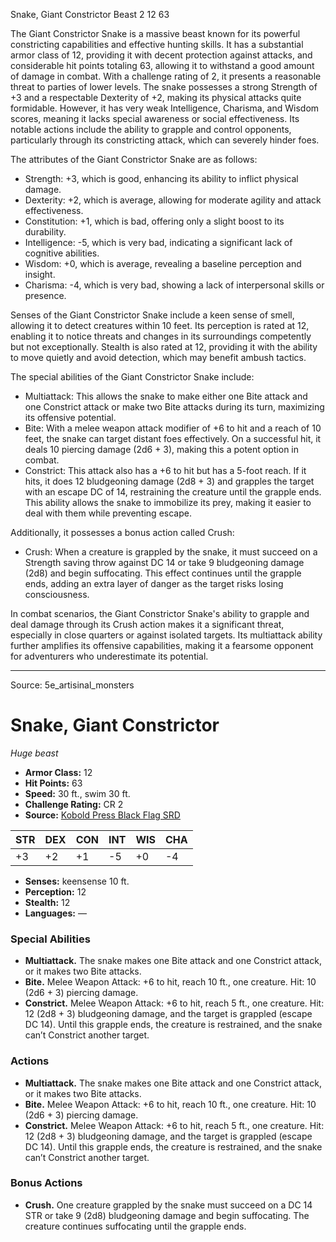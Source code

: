 <MonsterName/>Snake, Giant Constrictor</MonsterName>
<CreatureType/>Beast</CreatureType>
<CR/>2</CR>
<AC/>12</AC>
<HP/>63</HP>
<summary>The Giant Constrictor Snake is a massive beast known for its powerful constricting capabilities and effective hunting skills. It has a substantial armor class of 12, providing it with decent protection against attacks, and considerable hit points totaling 63, allowing it to withstand a good amount of damage in combat. With a challenge rating of 2, it presents a reasonable threat to parties of lower levels. The snake possesses a strong Strength of +3 and a respectable Dexterity of +2, making its physical attacks quite formidable. However, it has very weak Intelligence, Charisma, and Wisdom scores, meaning it lacks special awareness or social effectiveness. Its notable actions include the ability to grapple and control opponents, particularly through its constricting attack, which can severely hinder foes.</summary>

<detail>

The attributes of the Giant Constrictor Snake are as follows: 
- Strength: +3, which is good, enhancing its ability to inflict physical damage.
- Dexterity: +2, which is average, allowing for moderate agility and attack effectiveness.
- Constitution: +1, which is bad, offering only a slight boost to its durability.
- Intelligence: -5, which is very bad, indicating a significant lack of cognitive abilities.
- Wisdom: +0, which is average, revealing a baseline perception and insight.
- Charisma: -4, which is very bad, showing a lack of interpersonal skills or presence.

Senses of the Giant Constrictor Snake include a keen sense of smell, allowing it to detect creatures within 10 feet. Its perception is rated at 12, enabling it to notice threats and changes in its surroundings competently but not exceptionally. Stealth is also rated at 12, providing it with the ability to move quietly and avoid detection, which may benefit ambush tactics.

The special abilities of the Giant Constrictor Snake include:
- Multiattack: This allows the snake to make either one Bite attack and one Constrict attack or make two Bite attacks during its turn, maximizing its offensive potential.
- Bite: With a melee weapon attack modifier of +6 to hit and a reach of 10 feet, the snake can target distant foes effectively. On a successful hit, it deals 10 piercing damage (2d6 + 3), making this a potent option in combat.
- Constrict: This attack also has a +6 to hit but has a 5-foot reach. If it hits, it does 12 bludgeoning damage (2d8 + 3) and grapples the target with an escape DC of 14, restraining the creature until the grapple ends. This ability allows the snake to immobilize its prey, making it easier to deal with them while preventing escape.

Additionally, it possesses a bonus action called Crush:
- Crush: When a creature is grappled by the snake, it must succeed on a Strength saving throw against DC 14 or take 9 bludgeoning damage (2d8) and begin suffocating. This effect continues until the grapple ends, adding an extra layer of danger as the target risks losing consciousness.

In combat scenarios, the Giant Constrictor Snake's ability to grapple and deal damage through its Crush action makes it a significant threat, especially in close quarters or against isolated targets. Its multiattack ability further amplifies its offensive capabilities, making it a fearsome opponent for adventurers who underestimate its potential.</detail>



---

Source: 5e_artisinal_monsters

# Snake, Giant Constrictor

*Huge beast*

- **Armor Class:** 12
- **Hit Points:** 63
- **Speed:** 30 ft., swim 30 ft.
- **Challenge Rating:** CR 2
- **Source:** [Kobold Press Black Flag SRD](https://koboldpress.com/black-flag-roleplaying/)

| STR | DEX | CON | INT | WIS | CHA |
| --- | --- | --- | --- | --- | --- |
| +3 | +2 | +1 | -5 | +0 | -4 |

- **Senses:** keensense 10 ft.
- **Perception:** 12
- **Stealth:** 12
- **Languages:** —

### Special Abilities

- **Multiattack.** The snake makes one Bite attack and one Constrict attack, or it makes two Bite attacks.
- **Bite.** Melee Weapon Attack: +6 to hit, reach 10 ft., one creature. Hit: 10 (2d6 + 3) piercing damage.
- **Constrict.** Melee Weapon Attack: +6 to hit, reach 5 ft., one creature. Hit: 12 (2d8 + 3) bludgeoning damage, and the target is grappled (escape DC 14). Until this grapple ends, the creature is restrained, and the snake can’t Constrict another target.

### Actions

- **Multiattack.** The snake makes one Bite attack and one Constrict attack, or it makes two Bite attacks.
- **Bite.** Melee Weapon Attack: +6 to hit, reach 10 ft., one creature. Hit: 10 (2d6 + 3) piercing damage.
- **Constrict.** Melee Weapon Attack: +6 to hit, reach 5 ft., one creature. Hit: 12 (2d8 + 3) bludgeoning damage, and the target is grappled (escape DC 14). Until this grapple ends, the creature is restrained, and the snake can’t Constrict another target.

### Bonus Actions

- **Crush.** One creature grappled by the snake must succeed on a DC 14 STR or take 9 (2d8) bludgeoning damage and begin suffocating. The creature continues suffocating until the grapple ends.



